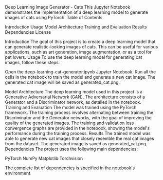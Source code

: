 Deep Learning Image Generator - Cats
This Jupyter Notebook demonstrates the implementation of a deep learning model to generate images of cats using PyTorch.
Table of Contents

Introduction
Usage
Model Architecture
Training and Evaluation
Results
Dependencies
License

Introduction
The goal of this project is to create a deep learning model that can generate realistic-looking images of cats. This can be useful for various applications, such as art generation, image augmentation, or as a tool for pet lovers.
Usage
To use the deep learning model for generating cat images, follow these steps:

Open the deep-learning-cat-generator.ipynb Jupyter Notebook.
Run all the cells in the notebook to train the model and generate a new cat image.
The generated cat image will be saved as generated_cat.png.

Model Architecture
The deep learning model used in this project is a Generative Adversarial Network (GAN). The architecture consists of a Generator and a Discriminator network, as detailed in the notebook.
Training and Evaluation
The model was trained using the PyTorch framework. The training process involves alternating between training the Discriminator and the Generator networks, with the goal of improving the quality of the generated images.
The training and validation loss convergence graphs are provided in the notebook, showing the model's performance during the training process.
Results
The trained model was able to generate new cat images that closely resemble the real cat images from the dataset. The generated image is saved as generated_cat.png.
Dependencies
The project uses the following main dependencies:

PyTorch
NumPy
Matplotlib
Torchvision

The complete list of dependencies is specified in the notebook's environment.
